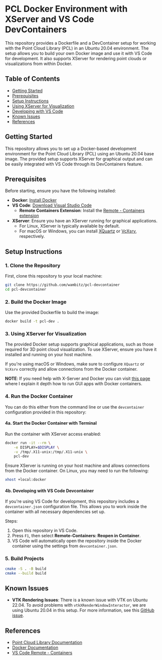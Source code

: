 # PCL Docker Environment with XServer and VS Code DevContainers

This repository provides a Dockerfile and a DevContainer setup for working with the Point Cloud Library (PCL) in an Ubuntu 20.04 environment. The setup allows you to build your own Docker image and use it with VS Code for development. It also supports XServer for rendering point clouds or visualizations from within Docker.

## Table of Contents
- [Getting Started](#getting-started)
- [Prerequisites](#prerequisites)
- [Setup Instructions](#setup-instructions)
- [Using XServer for Visualization](#using-xserver-for-visualization)
- [Developing with VS Code](#developing-with-vs-code)
- [Known Issues](#known-issues)
- [References](#references)

## Getting Started

This repository allows you to set up a Docker-based development environment for the Point Cloud Library (PCL) using an Ubuntu 20.04 base image. The provided setup supports XServer for graphical output and can be easily integrated with VS Code through its DevContainers feature.

## Prerequisites

Before starting, ensure you have the following installed:

- **Docker**: [Install Docker](https://docs.docker.com/get-docker/)
- **VS Code**: [Download Visual Studio Code](https://code.visualstudio.com/)
  - **Remote Containers Extension**: Install the [Remote - Containers extension](https://marketplace.visualstudio.com/items?itemName=ms-vscode-remote.remote-containers)
- **XServer**: Ensure you have an XServer running for graphical applications.
  - For Linux, XServer is typically available by default.
  - For macOS or Windows, you can install [XQuartz](https://www.xquartz.org/) or [VcXsrv](https://sourceforge.net/projects/vcxsrv/), respectively.

## Setup Instructions

### 1. Clone the Repository

First, clone this repository to your local machine:

```bash
git clone https://github.com/wambitz/pcl-devcontainer
cd pcl-devcontainer
```

### 2. Build the Docker Image

Use the provided Dockerfile to build the image:

```bash
docker build -t pcl-dev .
```

### 3. Using XServer for Visualization

The provided Docker setup supports graphical applications, such as those required for 3D point cloud visualization. To use XServer, ensure you have it installed and running on your host machine.

If you're using macOS or Windows, make sure to configure `XQuartz` or `VcXsrv` correctly and allow connections from the Docker container.

**NOTE**: If you need help with X-Server and Docker you can visit [this page](https://wambitz.github.io/tech-blog/jekyll/update/2024/07/25/gui-applications-with-docker.html) where I explain it depth how to run GUI apps with Docker containers.

### 4. Run the Docker Container

You can do this either from the command line or use the `devcontainer` configuration provided in this repository:

#### 4a. Start the Docker Container with Terminal

Run the container with XServer access enabled:

```bash
docker run -it --rm \
    -e DISPLAY=$DISPLAY \
    -v /tmp/.X11-unix:/tmp/.X11-unix \
    pcl-dev
```

Ensure XServer is running on your host machine and allows connections from the Docker container. On Linux, you may need to run the following:

```bash
xhost +local:docker
```

#### 4b. Developing with VS Code Devcontainer

If you're using VS Code for development, this repository includes a `devcontainer.json` configuration file. This allows you to work inside the container with all necessary dependencies set up.

Steps:

1. Open this repository in VS Code.
2. Press `F1`, then select **Remote-Containers: Reopen in Container**.
3. VS Code will automatically open the repository inside the Docker container using the settings from `devcontainer.json`.

### 5. Build Projects

```bash
cmake -S . -B build
cmake --build build
```

## Known Issues

- **VTK Rendering Issues**: There is a known issue with VTK on Ubuntu 22.04. To avoid problems with `vtkXRenderWindowInteractor`, we are using Ubuntu 20.04 in this setup. For more information, see this [GitHub issue](https://github.com/PointCloudLibrary/pcl/issues/5237).

## References

- [Point Cloud Library Documentation](https://pointclouds.org/documentation/)
- [Docker Documentation](https://docs.docker.com/)
- [VS Code Remote - Containers](https://code.visualstudio.com/docs/remote/containers)
